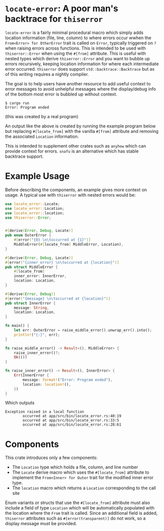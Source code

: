 # `locate-error`: A poor man's backtrace for `thiserror`
`locate-error` is a fairly minimal procedural macro which simply adds location information (file, line, column) to where errors occur wwhen the `From<Error> for OtherError` trait is called on `Error`, typically triggered on `?` when raising errors across functions. This is intended to be used with `thiserror::Error` when using the `#[from]` attribute. This is useful with nested types which derive `thiserror::Error` and you want to bubble up errors recursively, keeping location information for where each intermediate error occurred. `thiserror` does support `std::backtrace::Backtrace` but as of this writing requires a nightly compiler. 

The goal is to help users have another resource to add useful context to error messages to avoid unhelpful messages where the display/debug info of the bottom most error is bubbled up without context. 
```
$ cargo run
Error: Program ended
```
(this was created by a real program)

An output like the above is created by running the example program below but replacing `#[locate_from]` with the vanilla `#[from]` attribute and removing the associated `Location` information.

This is intended to supplement other crates such as `anyhow` which can provide context for errors. `snafu` is an alternative which has stable backtrace support.

# Example Usage
Before describing the components, an example gives more context on usage. A typical use with `thiserror` with nested errors would be:

```rust
use locate_error::Locate;
use locate_error::Location;
use locate_error::location;
use thiserror::Error;


#[derive(Error, Debug, Locate)]
pub enum OuterError {
    #[error("{0} \n\toccurred at {1}")]
    MiddleError(#[locate_from] MiddleError, Location),
}

#[derive(Error, Debug, Locate)]
#[error("{inner_error} \n\toccurred at {location}")]
pub struct MiddleError {
    #[locate_from]
    inner_error: InnerError,
    location: Location,
}

#[derive(Error, Debug)]
#[error("{message} \n\toccurred at {location}")]
pub struct InnerError {
    message: String,
    location: Location,
}

fn main() {
    let err: OuterError = raise_middle_error().unwrap_err().into();
    println!("{:}", err);
}

fn raise_middle_error() -> Result<(), MiddleError> {
    raise_inner_error()?;
    Ok(())
}

fn raise_inner_error() -> Result<(), InnerError> {
    Err(InnerError {
        message: format!("Error: Program ended"),
        location: location!(),
    })
}
```

Which outputs
```
Exception raised in a local function 
        occurred at app/src/bin/locate_error.rs:40:19 
        occurred at app/src/bin/locate_error.rs:33:5 
        occurred at app/src/bin/locate_error.rs:28:61
```

# Components
This crate introduces only a few components:
- The `Location` type which holds a file, column, and line number 
- The `Locate` derive macro which uses the `#[locate_from]` attribute to implement the `From<Inner> for Outer` trait for the modified inner error type.
- The `location` macro which returns a `Location` corresponding to the call site

Enum variants or structs that use the `#[locate_from]` attribute must also include a field of type `Location` which will be automatically populated with the location where the `From` trait is called. Since an additional field is added, `thiserror` attributes such as `#[error(transparent)]` do not work, so a display message must be provided.